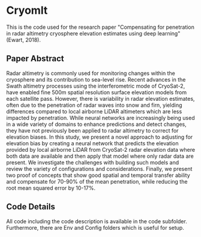 # Cryomlt
This is the code used for the research paper "Compensating for penetration in radar altimetry cryosphere elevation estimates using deep learning" (Ewart, 2018).

## Paper Abstract
Radar altimetry is commonly used for monitoring changes within the cryosphere and its contribution to sea-level rise. Recent advances in the Swath altimetry processes using the interferometric mode of CryoSat-2, have enabled fine 500m spatial resolution surface elevation models from each satellite pass. However, there is variability in radar elevation estimates, often due to the penetration of radar waves into snow and firn, yielding differences compared to local airborne LiDAR altimeters which are less impacted by penetration. While neural networks are increasingly being used in a wide variety of domains to enhance predictions and detect changes, they have not previously been applied to radar altimetry to correct for elevation biases. In this study, we present a novel approach to adjusting for elevation bias by creating a neural network that predicts the elevation provided by local airborne LiDAR from CryoSat-2 radar elevation data where both data are available and then apply that model where only radar data are present. We investigate the challenges with building such models and review the variety of configurations and considerations. Finally, we present two proof of concepts that show good spatial and temporal transfer ability and compensate for 70-90% of the mean penetration, while reducing the root mean squared error by 10-17%. 

## Code Details
All code including the code description is available in the code subfolder. Furthermore, there are Env and Config folders which is useful for setup.
